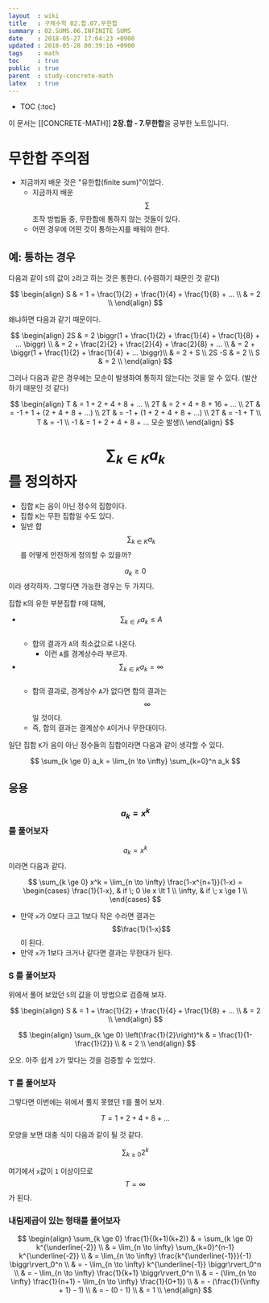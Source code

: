 ```yaml
---
layout  : wiki
title   : 구체수학 02.합.07.무한합
summary : 02.SUMS.06.INFINITE SUMS
date    : 2018-05-27 17:04:23 +0900
updated : 2018-05-28 00:39:16 +0900
tags    : math
toc     : true
public  : true
parent  : study-concrete-math
latex   : true
---
```

* TOC
{:toc}

이 문서는 [[CONCRETE-MATH]] **2장.합 - 7.무한합**을 공부한 노트입니다.

# 무한합 주의점

* 지금까지 배운 것은 "유한합(finite sum)"이었다.
    * 지금까지 배운 $$\sum$$ 조작 방법들 중, 무한합에 통하지 않는 것들이 있다.
    * 어떤 경우에 어떤 것이 통하는지를 배워야 한다.

## 예: 통하는 경우

다음과 같이 `S`의 값이 `2`라고 하는 것은 통한다.
(수렴하기 때문인 것 같다)

$$
\begin{align}
S   & = 1 + \frac{1}{2} + \frac{1}{4} + \frac{1}{8} + ... \\
    & = 2 \\
\end{align}
$$

왜냐하면 다음과 같기 때문이다.

$$
\begin{align}
2S  & = 2 \biggr(1 + \frac{1}{2} + \frac{1}{4} + \frac{1}{8} + ... \biggr) \\
    & = 2 + \frac{2}{2} + \frac{2}{4} + \frac{2}{8} + ... \\
    & = 2 + \biggr(1 + \frac{1}{2} + \frac{1}{4} + ... \biggr)\\
    & = 2 + S \\
2S -S & = 2 \\
S   & = 2 \\
\end{align}
$$

그러나 다음과 같은 경우에는 모순이 발생하여 통하지 않는다는 것을 알 수 있다.
(발산하기 때문인 것 같다)

$$
\begin{align}
T   & = 1 + 2 + 4 + 8 + ... \\
2T  & = 2 + 4 + 8 + 16 + ... \\
2T  & = -1 + 1 + (2 + 4 + 8 + ...) \\
2T  & = -1 + (1 + 2 + 4 + 8 + ...) \\
2T  & = -1 + T \\
T   & = -1 \\
-1  & = 1 + 2 + 4 + 8 + ... 모순 발생\\
\end{align}
$$

# $$\sum_{k \in K} a_k$$를 정의하자

* 집합 `K`는 음이 아닌 정수의 집합이다.
* 집합 `K`는 무한 집합일 수도 있다.
* 일반 합 $$\sum_{k \in K} a_k$$를 어떻게 안전하게 정의할 수 있을까?

$$a_k \ge 0$$ 이라 생각하자.  그렇다면 가능한 경우는 두 가지다.

집합 `K`의 유한 부분집합 `F`에 대해,

* $$\sum_{k \in F} a_k \le A$$ &nbsp;
    * 합의 결과가 `A`의 최소값으로 나온다.
        * 이런 `A`를 경계상수라 부르자.
* $$\sum_{k \in K} a_k = \infty $$ &nbsp;
    * 합의 결과로, 경계상수 `A`가 없다면 합의 결과는 $$\infty$$일 것이다.
    * 즉, 합의 결과는 결계상수 `A`이거나 무한대이다.


일단 집합 `K`가 음이 아닌 정수들의 집합이라면 다음과 같이 생각할 수 있다.

$$
\sum_{k \ge 0} a_k = \lim_{n \to \infty} \sum_{k=0}^n a_k
$$

## 응용

### $$a_k = x^k$$ 를 풀어보자

$$a_k = x^k$$ 이라면 다음과 같다.

$$
\sum_{k \ge 0} x^k = \lim_{n \to \infty} \frac{1-x^{n+1}}{1-x} =
\begin{cases}
    \frac{1}{1-x},  & if \; 0 \le x \lt 1 \\
    \infty,         & if \; x \ge 1 \\
\end{cases}
$$

* 만약 `x`가 0보다 크고 1보다 작은 수라면 결과는 $$\frac{1}{1-x}$$이 된다.
* 만약 `x`가 1보다 크거나 같다면 결과는 무한대가 된다.

### S 를 풀어보자

위에서 풀어 보았던 `S`의 값을 이 방법으로 검증해 보자.

$$
\begin{align}
S   & = 1 + \frac{1}{2} + \frac{1}{4} + \frac{1}{8} + ... \\
    & = 2 \\
\end{align}
$$

$$
\begin{align}
\sum_{k \ge 0} \left(\frac{1}{2}\right)^k
    & = \frac{1}{1-\frac{1}{2}} \\
    & = 2 \\
\end{align}
$$

오오. 아주 쉽게 `2`가 맞다는 것을 검증할 수 있었다.

### T 를 풀어보자

그렇다면 이번에는 위에서 풀지 못했던 `T`를 풀어 보자.

$$
T = 1 + 2 + 4 + 8 + ...
$$

모양을 보면 대충 식이 다음과 같이 될 것 같다.

$$
\sum_{k \ge 0} 2^k
$$

여기에서 `x`값이 `1` 이상이므로 $$T = \infty$$ 가 된다.

### 내림제곱이 있는 형태를 풀어보자

$$
\begin{align}
\sum_{k \ge 0} \frac{1}{(k+1)(k+2)}
    & = \sum_{k \ge 0} k^{\underline{-2}} \\
    & = \lim_{n \to \infty} \sum_{k=0}^{n-1} k^{\underline{-2}} \\
    & = \lim_{n \to \infty} \frac{k^{\underline{-1}}}{-1} \biggr\rvert_0^n \\
    & = - \lim_{n \to \infty} k^{\underline{-1}} \biggr\rvert_0^n \\
    & = - \lim_{n \to \infty} \frac{1}{k+1} \biggr\rvert_0^n \\
    & = - (\lim_{n \to \infty} \frac{1}{n+1} - \lim_{n \to \infty} \frac{1}{0+1}) \\
    & = - (\frac{1}{\infty + 1} - 1) \\
    & = - (0 - 1) \\
    & = 1 \\
\end{align}
$$
